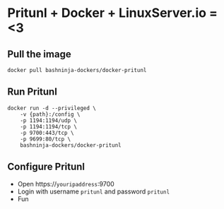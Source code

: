 # Pritunl + Docker + LinuxServer.io = <3

## Pull the image

    docker pull bashninja-dockers/docker-pritunl

## Run Pritunl

    docker run -d --privileged \
        -v {path}:/config \
        -p 1194:1194/udp \
        -p 1194:1194/tcp \
        -p 9700:443/tcp \
        -p 9699:80/tcp \
        bashninja-dockers/docker-pritunl

## Configure Pritunl

* Open https://`youripaddress`:9700
* Login with username `pritunl` and password `pritunl`
* Fun
